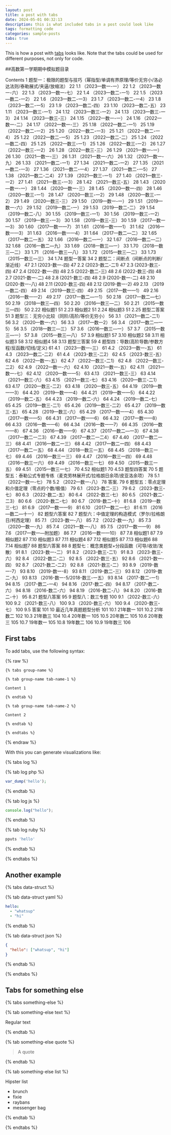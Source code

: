 ```yaml
---
layout: post
title: a post with tabs
date: 2024-05-01 00:32:13
description: this is what included tabs in a post could look like
tags: formatting code
categories: sample-posts
tabs: true
---
```


This is how a post with [tabs](https://github.com/Ovski4/jekyll-tabs) looks like. Note that the tabs could be used for different purposes, not only for code.

##高数第一学期期中模拟题目录

Contents
1	题型一：极限的题型与技巧（幂指型/单调有界原理/等价无穷小/洛必达法则/泰勒展式/夹逼/放缩法）	22
1.1	（2023—数一-一）	22
1.2	（2023—数一-六）	22
1.3	（2023—数一-七）	22
1.4	（2023—数二-一1）	22
1.5	（2023—数二-一2）	22
1.6	（2023—数二-一3）	23
1.7	（2023—数二-一4）	23
1.8	（2023—数二-一5）	23
1.9	（2023—数二-四）	23
1.10	（2023—数二-五）	23
1.11	（2023—数三-一1）	24
1.12	（2023—数三-一2）	24
1.13	（2023—数三-一3）	24
1.14	（2023—数三-三）	24
1.15	（2022—数一-一）	24
1.16	（2022—数一-二）	24
1.17	（2022—数一-三）	25
1.18	（2022—数二-一1）	25
1.19	（2022—数二-一2）	25
1.20	（2022—数二-一3）	25
1.21	（2022—数二-一4）	25
1.22	（2022—数二-一5）	25
1.23	（2022—数二-二）	25
1.24	（2022—数二-四）	25
1.25	（2022—数三-一1）	25
1.26	（2022—数三-一2）	26
1.27	（2022—数三-一2）	26
1.28	（2022—数三-三）	26
1.29	（2021—数一-一）	26
1.30	（2021—数一-三）	26
1.31	（2021—数一-六）	26
1.32	（2021—数一-九）	26
1.33	（2021—数二-一1）	27
1.34	（2021—数二-一2）	27
1.35	（2021—数二-一3）	27
1.36	（2021—数二-一4）	27
1.37	（2021—数二-一5）	27
1.38	（2021—数二-二4）	27
1.39	（2021—数三-一1）	27
1.40	（2021—数三-一2）	27
1.41	（2021—数三-一3）	28
1.42	（2021—数三-五）	28
1.43	（2020—数一-一）	28
1.44	（2020—数一-三）	28
1.45	（2020—数一-四）	28
1.46	（2020—数三-一1）	28
1.47	（2020—数三-一2）	29
1.48	（2020—数三-一2）	29
1.49	（2020—数三-三）	29
1.50	（2019—数一-一）	29
1.51	（2019—数一-六）	29
1.52	（2019—数二-一）	29
1.53	（2019—数二-二）	29
1.54	（2019—数二-八）	30
1.55	（2019—数三-一1）	30
1.56	（2019—数三-一2）	30
1.57	（2019—数三-一3）	30
1.58	（2019—数三-三）	30
1.59	（2017—数一—3）	30
1.60	（2017—数一—7）	31
1.61	（2016—数一—1）	31
1.62	（2016—数一—3）	31
1.63	（2016—数一—4）	31
1.64	（2017—数二—二）	32
1.65	（2017—数二—五）	32
1.66	（2016—数二—一）	32
1.67	（2016—数二—二）	32
1.68	（2016—数二—九）	33
1.69	（2018—数三—一）	33
1.70	（2018—数三—二）	33
1.71	（2016—数三—八）	33
1.72	（2015—数三—二）	33
1.73	（2015—数三—三）	34
1.74	题型一答案	34
2	题型二：间断点（间断点的判断/渐近线）	47
2.1	(2023-数一-四)	47
2.2	(2023-数二-二1)	47
2.3	(2023-数三-四)	47
2.4	(2022-数一-四)	48
2.5	(2022-数二-三)	48
2.6	(2022-数三-四)	48
2.7	(2021-数一-二)	48
2.8	(2021-数三-四)	48
2.9	(2020-数一-二)	48
2.10	(2020-数一-八)	48
2.11	(2020-数三-四)	48
2.12	(2019-数一-2)	49
2.13	（2019—数二-四）	49
2.14	（2019—数三-四）	49
2.15	（2017—数一—1）	49
2.16	（2016—数一—2）	49
2.17	（2017—数二—一1）	50
2.18	（2017—数二—七）	50
2.19	（2018—数三—四）	50
2.20	（2016—数三—二）	50
2.21	（2015—数三—四）	50
2.22	相似题1	51
2.23	相似题2	51
2.24	相似题3	51
2.25	题型二答案	51
3	题型三：无穷小比较（同阶/高阶/等价无穷小）	56
3.1	（2021—数二-二1）	56
3.2	（2020—数一-六）	56
3.3	（2017—数一2）	56
3.4	（2017—数二—一5）	56
3.5	（2018—数三—三）	57
3.6	（2016—数三—一）	57
3.7	（2015—数三—一）	57
3.8	（2015—数三—八）	57
3.9	相似题1	57
3.10	相似题2	58
3.11	相似题3	58
3.12	相似题4	58
3.13	题型三答案	59
4	题型四：导数(高阶导数/参数方程/反函数/切线/定义)	61
4.1	（2023—数一-三）	61
4.2	（2023—数一-五）	61
4.3	（2023—数二-二2）	61
4.4	（2023-数三-二2）	62
4.5	（2023-数三-五）	62
4.6	（2022—数一-五）	62
4.7	（2022—数三-二1）	62
4.8	（2022—数三-二2）	62
4.9	（2022—数一-六）	62
4.10	（2021—数一-五）	62
4.11	（2021—数一-七）	62
4.12	（2020—数一—5）	63
4.13	（2021—数三-三）	63
4.14	（2021—数三-六）	63
4.15	（2021—数三-七）	63
4.16	（2020—数三-二1）	63
4.17	（2020—数三-二2）	63
4.18	（2020—数三-五）	64
4.19	（2019—数一—3）	64
4.20	（2019—数一—4）	64
4.21	（2019—数一—5）	64
4.22	（2019—数二-五）	64
4.23	（2019—数二-六）	64
4.24	（2019—数二-七）	65
4.25	（2019—数三-二1）	65
4.26	（2019—数三-二2）	65
4.27	（2019—数三-五）	65
4.28	（2019—数三-六）	65
4.29	（2017—数一—4）	65
4.30	（2017—数一—5）	66
4.31	（2017—数一—6）	66
4.32	（2017—数一—8）	66
4.33	（2016—数一—6）	66
4.34	（2016—数一—7）	66
4.35	（2016—数一—8）	67
4.36	（2016—数一—9）	67
4.37	（2017—数二—一3）	67
4.38	（2017—数二一二3）	67
4.39	（2017—数二一二4）	67
4.40	（2017—数二一三）	68
4.41	（2016—数二一三）	68
4.42	（2017—数二一四）	68
4.43	（2017—数二一五）	68
4.44	（2018—数三一五）	68
4.45	（2018—数三一七）	69
4.46	（2016—数三一三）	69
4.47	（2016—数三一四）	69
4.48	（2016—数三一六）	69
4.49	（2016—数三一七）	69
4.50	（2015—数三一五）	69
4.51	（2015—数三一七）	70
4.52	相似题1	70
4.53	题型四答案	70
5	题型五：泰勒公式专题专练（麦克劳林展开式/拉格朗日余项/皮亚洛余项）	78
5.1	（2022—数一-七）	78
5.2	（2022—数一-八）	78
答案.	79
6	题型五：零点定理和介值定理（零点的个数/极值）	79
6.1	（2023-数二-三）	79
6.2	（2023-数三-七）	80
6.3	（2022-数二-五）	80
6.4	（2022-数三-七）	80
6.5	（2021-数二-二3）	80
6.6	（2020-数二-七）	80
6.7	（2019-数二-十）	81
6.8	（2019—数三-七）	81
6.9	（2017—数一—9）	81
6.10	（2017—数二—七）	81
6.11	（2016—数二—十一）	82
题型六答案	82
7	题型六：中值定理的构造模式（罗尔/拉格朗日/柯西定理）	85
7.1	（2023-数一-八）	85
7.2	（2022-数一-九）	85
7.3	（2020—数一-九）	85
7.4	（2021—数一-八）	85
7.5	（2017—数一—9）	86
7.6	（2017—数一—附加题）	86
7.7	（2016—数一—10）	87
7.8	相似题1	87
7.9	相似题2	87
7.10	相似题3	87
7.11	相似题4	87
7.12	相似题5	87
7.13	相似题6	88
7.14	相似题7	88
题型六答案	88
8	题型七：概念类题型+分段函数（可导/收敛/发散）	91
8.1	（2023-数一-二）	91
8.2	（2023-数三-二1）	91
8.3	（2023-数三-六）	92
8.4	（2022-数二-二）	92
8.5	（2022-数三-五）	92
8.6	（2021-数一-四）	92
8.7	（2021-数二-二2）	92
8.8	（2021-数三-二）	93
8.9	（2019-数一-7）	93
8.10	（2019-数一-8）	93
8.11	（2019-数二-三）	93
8.12	（2019-数二-九）	93
8.13	（2016-数一-5/2018-数三-一五）	93
8.14	（2017-数二-一1）	94
8.15	（2017-数二-一4）	94
8.16	（2017-数二-四）	94
8.17	（2017-数二-六）	94
8.18	（2016-数二-六）	94
8.19	（2016-数二-八）	94
8.20	（2016-数二-十）	95
8.21	题型八答案	95
9	题型八：数三专题	100
9.1	（2022-数三-六）	100
9.2	（2021-数三-八）	100
9.3	（2020-数三-六）	100
9.4	（2020-数三-七）	100
9.5	答案	101
10	最近几年真题题型分析	101
10.1	21年数一	101
10.2	21年数二	102
10.3	21年数三	104
10.4	20年数一	105
10.5	20年数二	105
10.6	20年数三	105
10.7	19年数一	105
10.8	19年数二	106
10.9	19年数三	106



## First tabs

To add tabs, use the following syntax:

{% raw %}

```liquid
{% tabs group-name %}

{% tab group-name tab-name-1 %}

Content 1

{% endtab %}

{% tab group-name tab-name-2 %}

Content 2

{% endtab %}

{% endtabs %}
```

{% endraw %}

With this you can generate visualizations like:

{% tabs log %}

{% tab log php %}

```php
var_dump('hello');
```

{% endtab %}

{% tab log js %}

```javascript
console.log("hello");
```

{% endtab %}

{% tab log ruby %}

```javascript
pputs 'hello'
```

{% endtab %}

{% endtabs %}

## Another example

{% tabs data-struct %}

{% tab data-struct yaml %}

```yaml
hello:
  - "whatsup"
  - "hi"
```

{% endtab %}

{% tab data-struct json %}

```json
{
  "hello": ["whatsup", "hi"]
}
```

{% endtab %}

{% endtabs %}

## Tabs for something else

{% tabs something-else %}

{% tab something-else text %}

Regular text

{% endtab %}

{% tab something-else quote %}

> A quote

{% endtab %}

{% tab something-else list %}

Hipster list

- brunch
- fixie
- raybans
- messenger bag

{% endtab %}

{% endtabs %}
